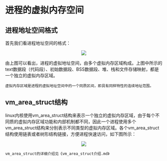 # 进程的虚拟内存空间
## 进程地址空间格式
首先我们看进程地址空间的格式：
<center><img src="https://github.com/wwtalwtaw/markdown-photos/raw/master/进程地址空间.png"/></center>

由上图可以看出，进程的虚拟地址空间，由多个虚拟内存区域构成。上图中所示的text数据段（代码段）、初始数据段、BSS数据段、堆、栈和文件存储映射，都是一个独立的虚拟内存区域。

    虚拟内存区域是进程的虚拟地址空间中的一个同质区间，即具有同样特性的连续地址范围。

## vm_area_struct结构
linux内核使用vm_area_struct结构来表示一个独立的虚拟内存区域，由于每个不同质的虚拟内存区域功能和内部机制都不同，因此一个进程使用多个vm_area_struct结构来分别表示不同类型的虚拟内存区域。各个vm_area_struct结构使用链表或者树形结构链接，方便进程快速访问，如下图所示：
<center><img src="https://github.com/wwtalwtaw/markdown-photos/raw/master/vm_area_struct.png"/></center>

    vm_area_struct的详细介绍见《vm_area_struct介绍.md》


